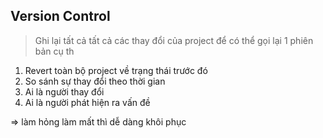 ﻿## Version Control
> Ghi lại tất cả tất cả các thay đổi của project để có thể gọi lại 1 phiên bản cụ th

1. Revert toàn bộ project về trạng thái trước đó
2. So sánh sự thay đổi theo thời gian
3. Ai là người thay đổi
4. Ai là người phát hiện ra vấn đề

=> làm hỏng làm mất thì dễ dàng khôi phục
